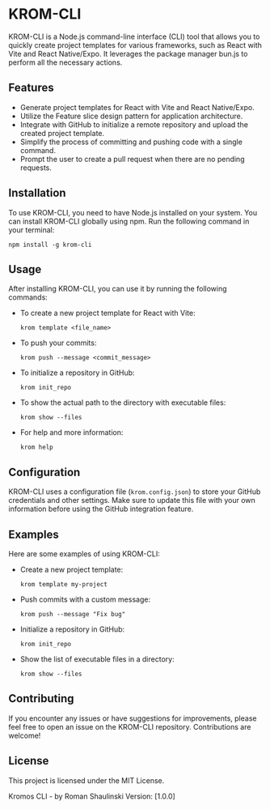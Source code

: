 # KROM-CLI

KROM-CLI is a Node.js command-line interface (CLI) tool that allows you to quickly create project templates for various frameworks, such as React with Vite and React Native/Expo. It leverages the package manager bun.js to perform all the necessary actions.

## Features
- Generate project templates for React with Vite and React Native/Expo.
- Utilize the Feature slice design pattern for application architecture.
- Integrate with GitHub to initialize a remote repository and upload the created project template.
- Simplify the process of committing and pushing code with a single command.
- Prompt the user to create a pull request when there are no pending requests.

## Installation
To use KROM-CLI, you need to have Node.js installed on your system. You can install KROM-CLI globally using npm. Run the following command in your terminal:

```shell
npm install -g krom-cli
```

## Usage

After installing KROM-CLI, you can use it by running the following commands:

- To create a new project template for React with Vite:
    ```shell
    krom template <file_name>
    ```

- To push your commits:
    ```shell
    krom push --message <commit_message>
    ```

- To initialize a repository in GitHub:
    ```shell
    krom init_repo
    ```

- To show the actual path to the directory with executable files:
    ```shell
    krom show --files
    ```

- For help and more information:
    ```shell
    krom help
    ```

## Configuration

KROM-CLI uses a configuration file (`krom.config.json`) to store your GitHub credentials and other settings. Make sure to update this file with your own information before using the GitHub integration feature.

## Examples

Here are some examples of using KROM-CLI:

- Create a new project template:
    ```shell
    krom template my-project
    ```

- Push commits with a custom message:
    ```shell
    krom push --message "Fix bug"
    ```

- Initialize a repository in GitHub:
    ```shell
    krom init_repo
    ```

- Show the list of executable files in a directory:
    ```shell
    krom show --files
    ```

## Contributing

If you encounter any issues or have suggestions for improvements, please feel free to open an issue on the KROM-CLI repository. Contributions are welcome!

## License

This project is licensed under the MIT License.

Kromos CLI - by Roman Shaulinski
Version: [1.0.0]